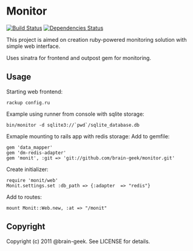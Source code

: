 Monitor
===============

[![Build Status](https://secure.travis-ci.org/brain-geek/monitor.png)](http://travis-ci.org/brain-geek/monitor)
[![Dependencies Status](https://gemnasium.com/brain-geek/monitor.png)](https://gemnasium.com/brain-geek/monitor)

This project is aimed on creation ruby-powered monitoring solution with simple web interface.

Uses sinatra for frontend and outpost gem for monitoring. 

Usage
-----
Starting web frontend:

    rackup config.ru


Example using runner from console with sqlite storage:

	bin/monitor -d sqlite3://`pwd`/sqlite_database.db

Exmaple mounting to rails app with redis storage:
Add to gemfile:

	gem 'data_mapper'
	gem 'dm-redis-adapter'
	gem 'monit', :git => 'git://github.com/brain-geek/monitor.git'

Create initializer:

	require 'monit/web'
	Monit.settings.set :db_path => {:adapter  => "redis"}

Add to routes:

	mount Monit::Web.new, :at => "/monit"

Copyright
---------

Copyright (c) 2011 @brain-geek. See LICENSE for details.

